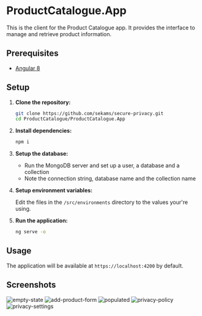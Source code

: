 # ProductCatalogue.App

This is the client for the Product Catalogue app. It provides the interface to manage and retrieve product information.

## Prerequisites

- [Angular 8](https://angular.dev/)

## Setup

1. **Clone the repository:**

   ```sh
   git clone https://github.com/sekams/secure-privacy.git
   cd ProductCatalogue/ProductCatalogue.App
   ```

2. **Install dependencies:**

   ```sh
   npm i
   ```

3. **Setup the database:**

   - Run the MongoDB server and set up a user, a database and a collection
   - Note the connection string, database name and the collection name

4. **Setup environment variables:**

   Edit the files in the `/src/environments` directory to the values your're using.

5. **Run the application:**
   ```sh
   ng serve -o
   ```

## Usage

The application will be available at `https://localhost:4200` by default.

## Screenshots
![empty-state](https://github.com/user-attachments/assets/bb39af4b-0a3f-4171-953e-69543b42e08a)
![add-product-form](https://github.com/user-attachments/assets/48e73281-d0c2-4d72-93de-562d80b7aa28)
![populated](https://github.com/user-attachments/assets/3483a440-720c-4a47-8245-87844472b8e4)
![privacy-policy](https://github.com/user-attachments/assets/6425889f-d595-46f4-9308-97d77af7dd36)
![privacy-settings](https://github.com/user-attachments/assets/c42488ca-746f-4983-ac1d-d0c2f5c7d550)
